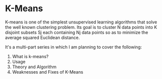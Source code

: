 # K-Means

K-means is one of the simplest unsupervised learning algorithms that solve the well known clustering problem. Its goal is to cluster N data points into K disjoint subsets Sj each containing Nj data points so as to minimize the average squared Euclidean distance.


It's a multi-part series in which I am planning to cover the following:

1. What is k-means?
2. Usage
3. Theory and Algorithm
4. Weaknesses and Fixes of K-Means

